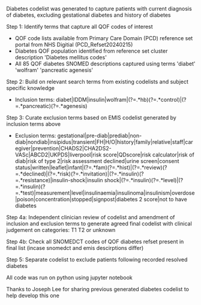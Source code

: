 Diabetes codelist was generated to capture patients with current diagnosis of diabetes, excluding gestational diabetes and history of diabetes

Step 1: Identify terms that capture all QOF codes of interest
  - QOF code lists available from Primary Care Domain (PCD) reference set portal from NHS Digitial (PCD_Refset20240215)
  - Diabetes QOF population identified from reference set cluster description 'Diabetes mellitus codes'
  - All 85 QOF diabetes SNOMED descriptions captured using terms 'diabet' 'wolfram' 'pancreatic agenesis'

Step 2: Build on relevant search terms from existing codelists and subject specific knowledge
  - Inclusion terms: diabet|IDDM|insulin|wolfram|(?=.*hb)(?=.*control)|(?=.*pancreatic)(?=.*agenesis) 

Step 3: Curate exclusion terms based on EMIS codelist generated by inclusion terms above
  - Exclusion terms: gestational|pre-diab|prediab|non-diab|nondiab|insipidus|transient|FH|H/O|history|family|relative|staff|caregiver|prevention|CHADS2|CHA2DS2-VASc|ABCD2|UKPDS|liverpool|risk score|QDscore|risk calculator|risk of diab|risk of type 2|risk assessment declined|urine screen|consent status|written|leaflet|infant|(?=.*fam)(?=.*hist)|(?=.*review)(?=.*declined)|(?=.*risk)(?=.*invitation)|(?=.*insulin)(?=.*resistance)|insulin-shock|insulin shock|(?=.*insulin)(?=.*level)|(?=.*insulin)(?=.*test)|measurement|level|insulinaemia|insulinoma|insulinism|overdose|poison|concentration|stopped|signpost|diabetes 2 score|not to have diabetes

Step 4a: Independent clinician review of codelist and amendment of inclusion and exclusion terms to generate agreed final codelist with clinical judgement on categories: T1 T2 or unknown

Step 4b: Check all SNOMEDCT codes of QOF diabetes refset present in final list (incase snomedct and emis descirptions differ)

Step 5: Separate codelist to exclude patients following recorded resolved diabetes

All code was run on python using jupyter notebook

Thanks to Joseph Lee for sharing previous generated diabetes codelist to help develop this one
